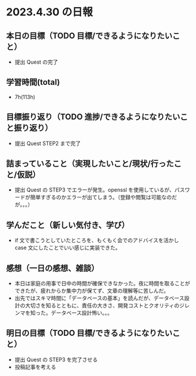 # 2023.4.30 の日報

## 本日の目標（TODO 目標/できるようになりたいこと）

- 提出 Quest の完了

## 学習時間(total)

- 7h(113h)

## 目標振り返り（TODO 進捗/できるようになりたいこと振り返り）

- 提出 Quest STEP2 まで完了

## 詰まっていること（実現したいこと/現状/行ったこと/仮説）

- 提出 Quest の STEP3 でエラーが発生。openssl を使用しているが、パスワードが簡単すぎるのかエラーが出てしまう。（登録や閲覧は可能なのだが。。。）

## 学んだこと（新しい気付き、学び）

- if 文で書こうとしていたところを、もくもく会でのアドバイスを活かし case 文にしたことでいい感じに実装できた。

## 感想（一日の感想、雑談）

- 本日は家庭の用事で日中の時間が確保できなかった。夜に時間を取ることができたが、疲れからか集中力が保てず、文章の理解等に苦しんだ。
- 出先ではスキマ時間に「データベースの基本」を読んだが、データベース設計の大切さを知るとともに、責任の大きさ、開発コストとクオリティのジレンマを知った。データベース設計怖い。。。

## 明日の目標（TODO 目標/できるようになりたいこと）

- 提出 Quest の STEP3 を完了させる
- 投稿記事を考える
